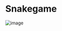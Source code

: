 # Snakegame
![image](https://user-images.githubusercontent.com/70148055/143426181-de797d54-8eeb-4afa-b498-3f8712d17260.png)


